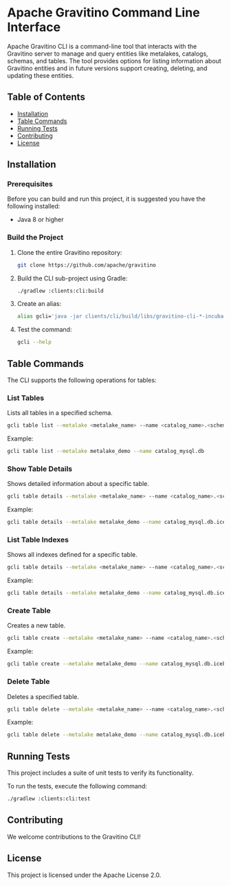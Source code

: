 <!--
  Licensed to the Apache Software Foundation (ASF) under one
  or more contributor license agreements.  See the NOTICE file
  distributed with this work for additional information
  regarding copyright ownership.  The ASF licenses this file
  to you under the Apache License, Version 2.0 (the
  "License"); you may not use this file except in compliance
  with the License.  You may obtain a copy of the License at

   http://www.apache.org/licenses/LICENSE-2.0

  Unless required by applicable law or agreed to in writing,
  software distributed under the License is distributed on an
  "AS IS" BASIS, WITHOUT WARRANTIES OR CONDITIONS OF ANY
  KIND, either express or implied.  See the License for the
  specific language governing permissions and limitations
  under the License.
-->

# Apache Gravitino Command Line Interface

Apache Gravitino CLI is a command-line tool that interacts with the Gravitino server to manage and query entities like metalakes, catalogs, schemas, and tables. The tool provides options for listing information about Gravitino entities and in future versions support creating, deleting, and updating these entities.

## Table of Contents

- [Installation](#installation)
- [Table Commands](#table-commands)
- [Running Tests](#running-tests)
- [Contributing](#contributing)
- [License](#license)

## Installation

### Prerequisites

Before you can build and run this project, it is suggested you have the following installed:

- Java 8 or higher

### Build the Project

1. Clone the entire Gravitino repository:

    ```bash
    git clone https://github.com/apache/gravitino
    ```

2. Build the CLI sub-project using Gradle:

    ```bash
    ./gradlew :clients:cli:build
    ```
3. Create an alias:

    ```bash
    alias gcli='java -jar clients/cli/build/libs/gravitino-cli-*-incubating-SNAPSHOT.jar'
    ```
3. Test the command:
    ```bash
    gcli --help
    ```

## Table Commands

The CLI supports the following operations for tables:

### List Tables

Lists all tables in a specified schema.

```bash
gcli table list --metalake <metalake_name> --name <catalog_name>.<schema_name>
```

Example:
```bash
gcli table list --metalake metalake_demo --name catalog_mysql.db
```

### Show Table Details

Shows detailed information about a specific table.

```bash
gcli table details --metalake <metalake_name> --name <catalog_name>.<schema_name>.<table_name>
```

Example:
```bash
gcli table details --metalake metalake_demo --name catalog_mysql.db.iceberg_namespace_properties
```

### List Table Indexes

Shows all indexes defined for a specific table.

```bash
gcli table details --metalake <metalake_name> --name <catalog_name>.<schema_name>.<table_name> --index
```

Example:
```bash
gcli table details --metalake metalake_demo --name catalog_mysql.db.iceberg_namespace_properties --index
```

### Create Table

Creates a new table.

```bash
gcli table create --metalake <metalake_name> --name <catalog_name>.<schema_name>.<table_name>
```

Example:
```bash
gcli table create --metalake metalake_demo --name catalog_mysql.db.iceberg_namespace_properties
```

### Delete Table

Deletes a specified table.

```bash
gcli table delete --metalake <metalake_name> --name <catalog_name>.<schema_name>.<table_name>
```

Example:
```bash
gcli table delete --metalake metalake_demo --name catalog_mysql.db.iceberg_namespace_properties
```

## Running Tests

This project includes a suite of unit tests to verify its functionality.

To run the tests, execute the following command:

```bash
./gradlew :clients:cli:test
```

## Contributing

We welcome contributions to the Gravitino CLI!

## License

This project is licensed under the Apache License 2.0.
